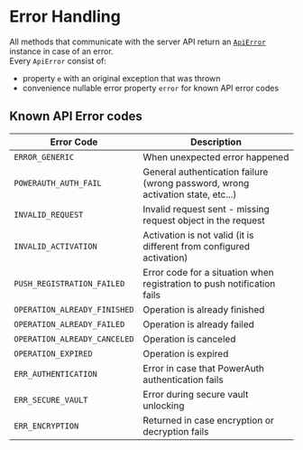 # Error Handling

All methods that communicate with the server API return an [`ApiError`](https://github.com/wultra/mtoken-sdk-android/blob/develop/library/src/main/java/com/wultra/android/mtokensdk/api/general/ApiError.kt#docucheck-keep-link) instance in case of an error.  
Every `ApiError` consist of:  
- property `e` with an original exception that was thrown  
- convenience nullable error property `error` for known API error codes

## Known API Error codes

| Error Code | Description |
|---|---|
|`ERROR_GENERIC`|When unexpected error happened|
|`POWERAUTH_AUTH_FAIL`|General authentication failure (wrong password, wrong activation state, etc...)|
|`INVALID_REQUEST`|Invalid request sent - missing request object in the request|
|`INVALID_ACTIVATION`|Activation is not valid (it is different from configured activation)|
|`PUSH_REGISTRATION_FAILED`|Error code for a situation when registration to push notification fails|
|`OPERATION_ALREADY_FINISHED`|Operation is already finished|
|`OPERATION_ALREADY_FAILED`|Operation is already failed|
|`OPERATION_ALREADY_CANCELED`|Operation is canceled|
|`OPERATION_EXPIRED`|Operation is expired|
|`ERR_AUTHENTICATION`|Error in case that PowerAuth authentication fails|
|`ERR_SECURE_VAULT`|Error during secure vault unlocking|
|`ERR_ENCRYPTION`|Returned in case encryption or decryption fails|